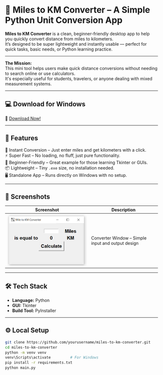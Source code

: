 # 📏 Miles to KM Converter – A Simple Python Unit Conversion App

**Miles to KM Converter** is a clean, beginner-friendly desktop app to help you quickly convert distance from miles to kilometers.  
It’s designed to be super lightweight and instantly usable — perfect for quick tasks, basic needs, or Python learning practice.

---

**The Mission:**  
This mini tool helps users make quick distance conversions without needing to search online or use calculators.  
It's especially useful for students, travelers, or anyone dealing with mixed measurement systems.

---

## 💻 Download for Windows

🔗 [Download Now!](https://github.com/yourusername/miles-to-km-converter/releases/download/v1.0.0/MilesToKm.Converter.exe)

---

## 🚀 Features

📏 Instant Conversion – Just enter miles and get kilometers with a click.  
⚡ Super Fast – No loading, no fluff, just pure functionality.  
🧠 Beginner-Friendly – Great example for those learning Tkinter or GUIs.  
📦 Lightweight – Tiny `.exe` size, no installation needed.  
🖥️ Standalone App – Runs directly on Windows with no setup.

---

## 📸 Screenshots

| Screenshot | Description |
|------------|-------------|
| ![Main](screenshots/main_window.PNG) | Converter Window – Simple input and output design |

---

## 🛠 Tech Stack

- **Language:** Python  
- **GUI:** Tkinter  
- **Build Tool:** PyInstaller

---

## ⚙️ Local Setup

```bash
git clone https://github.com/yourusername/miles-to-km-converter.git
cd miles-to-km-converter
python -m venv venv
venv\Scripts\activate         # For Windows
pip install -r requirements.txt
python main.py
